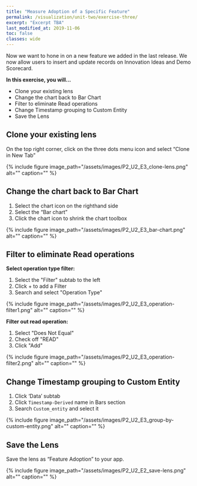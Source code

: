 ```yaml
---
title: "Measure Adoption of a Specific Feature"
permalink: /visualization/unit-two/exercise-three/
excerpt: "Excerpt TBA"
last_modified_at: 2019-11-06
toc: false
classes: wide
---
```


Now we want to hone in on a new feature we added in the last release. We now allow users to insert and update records on Innovation Ideas and Demo Scorecard.

**In this exercise, you will...**

* Clone your existing lens
* Change the chart back to Bar Chart
* Filter to eliminate Read operations
* Change Timestamp grouping to Custom Entity
* Save the Lens



<!-- -------------------- TASK BOUNDARY -------------------- -->


## Clone your existing lens
On the top right corner, click on the three dots menu icon and select “Clone in New Tab” 

{% include figure image_path="/assets/images/P2_U2_E3_clone-lens.png" alt="" caption="" %}

<!-- -------------------- TASK BOUNDARY -------------------- -->


## Change the chart back to Bar Chart
1. Select the chart icon on the righthand side 
2. Select the “Bar chart” 
3. Click the chart icon to shrink the chart toolbox


{% include figure image_path="/assets/images/P2_U2_E3_bar-chart.png" alt="" caption="" %}

<!-- -------------------- TASK BOUNDARY -------------------- -->


## Filter to eliminate Read operations

**Select operation type filter:**
1. Select the "Filter" subtab to the left
2. Click + to add a Filter
3. Search and select "Operation Type"


{% include figure image_path="/assets/images/P2_U2_E3_operation-filter1.png" alt="" caption="" %}

**Filter out read operation:**
1. Select "Does Not Equal"
2. Check off "READ"
3. Click "Add"


{% include figure image_path="/assets/images/P2_U2_E3_operation-filter2.png" alt="" caption="" %}

<!-- -------------------- TASK BOUNDARY -------------------- -->


## Change Timestamp grouping to Custom Entity

1. Click ‘Data’ subtab
2. Click ```Timestamp-Derived``` name in Bars section
3. Search ```Custom_entity``` and select it



{% include figure image_path="/assets/images/P2_U2_E3_group-by-custom-entity.png" alt="" caption="" %}

<!-- -------------------- TASK BOUNDARY -------------------- -->


## Save the Lens

Save the lens as “Feature Adoption” to your app. 


{% include figure image_path="/assets/images/P2_U2_E2_save-lens.png" alt="" caption="" %}
